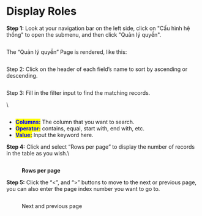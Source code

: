 # Display Roles

**Step 1:** Look at your navigation bar on the left side, click on "Cấu hình hệ thống" to open the submenu, and then click "Quản lý quyền".

<figure><img src="https://lh7-rt.googleusercontent.com/docsz/AD_4nXeytRQJbfSNKm8Kij_Nf2AzJE1r-zmR4gpWZvLGwPXv7sMT7Vg1NOUEFqHkPP1fnsGtXJo_Lfy-i5do7wujBOjgcTEQoCa3Tm-Sg0mH7YijxGXz5tbwYXlRj2tdgJtt1fdZr1O61FnDry9XOX9b5EYXbiQ0jWBiwFCX7tzLzw?key=UzZIS7gYdVnQcXeG4-ykVw" alt=""><figcaption></figcaption></figure>

The “Quản lý quyền” Page is rendered, like this:

<figure><img src="https://lh7-rt.googleusercontent.com/docsz/AD_4nXfEUSJHFO2IM4la6BRAHGmiguBDgJh9rAmw2qMTUSiPEIXoAPA0SFk3W7wkUg22TXE2OFSs8aco385m8kINpD9sGSkB9gUBR3E3fMa1OXy5uRRly6bGMMuinqJQgISFuJTjK5MVVf5iWjr9NIw8i3JvHQoY9p8d8Zkk9BNNog?key=UzZIS7gYdVnQcXeG4-ykVw" alt=""><figcaption></figcaption></figure>

Step 2: Click on the header of each field’s name to sort by ascending or descending.

<figure><img src="https://lh7-rt.googleusercontent.com/docsz/AD_4nXcWIJBCzAHOAiI5m9cRR9OSWb5ljd2iUr_2CkEcgGTGcAKqt7F-iqYzV5ho20IThR-7m3rhLGTzfI6xTd_vHYDHN9sz_hMOUOLSgkHXjyaC7CDNeTqPsBck2PZpQK64IPbZ0hWL2Eg6IscULkaebB1_Y-4P1OJ4VRStff16Yw?key=UzZIS7gYdVnQcXeG4-ykVw" alt=""><figcaption></figcaption></figure>

Step 3: Fill in the filter input to find the matching records.

\


<figure><img src="https://lh7-rt.googleusercontent.com/docsz/AD_4nXfryw9YP-nUXLZ1Ue44feRZPcl2L2R5bzXp5OzQehpUakKy28I-1cHMtbBWiCihnYqGzbJoJwSC_toNMNgOdoNgzYLBO986NAHYZJoeRQcnCEzn_ZyNw75gs21RotO-E-jysm02Px3dNlN04tQgpdErAz4Eu3qTkHBqeV6zeQ?key=UzZIS7gYdVnQcXeG4-ykVw" alt=""><figcaption></figcaption></figure>

* <mark style="color:blue;">**Columns:**</mark> The column that you want to search.
* <mark style="color:blue;">**Operator:**</mark> contains, equal, start with, end with, etc.
* <mark style="color:blue;">**Value:**</mark> Input the keyword here.

**Step 4:** Click and select “Rows per page” to display the number of records in the table as you wish.\


<figure><img src="https://lh7-rt.googleusercontent.com/docsz/AD_4nXcgkU9kZrFscUweP41_SE9FIxmNlVWEAdnbKjy4gzxLWK_A3Uo6aso8_eNy4foNhmAlvkyeWGwv8PDxIJiXUc9Gd-Zwoyfp4-Q81Q2QG7loG0-aPEYmyp34yZS2z1uDAJXln3jhE7n-eagHwcxnj0RgcgeXlIB1rP3P5MVM5Q?key=UzZIS7gYdVnQcXeG4-ykVw" alt=""><figcaption><p><strong>Rows per page</strong></p></figcaption></figure>

**Step 5:** Click the “<”, and “>” buttons to move to the next or previous page, you can also enter the page index number you want to go to.

<figure><img src="https://lh7-rt.googleusercontent.com/docsz/AD_4nXdDGvgcXfbvIOoSpYGKruW8dpNzIlFl__xu0K2gSgK7YjnXpPAsrmJBID8tU460lDxpWzdFk2awA-Gk7ePuo4WgqqabYeM9cfG99MOiLzHrZn6qh_f09AnR9AiyY7yivcTO281dnOiizWgYMRA27paBZaMTNuPQO7otUuRyTA?key=UzZIS7gYdVnQcXeG4-ykVw" alt=""><figcaption><p>Next and previous page</p></figcaption></figure>
